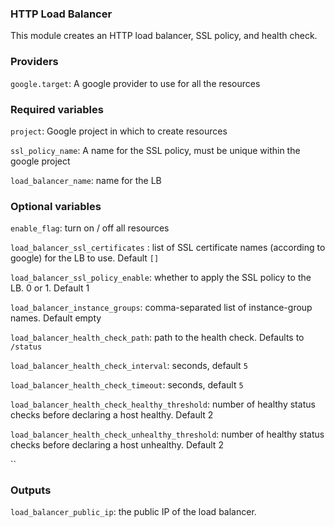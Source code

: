 ### HTTP Load Balancer

This module creates an HTTP load balancer, SSL policy, and health check.

### Providers

`google.target`: A google provider to use for all the resources

### Required variables

`project`: Google project in which to create resources

`ssl_policy_name`: A name for the SSL policy, must be unique within the google project

`load_balancer_name`: name for the LB

### Optional variables
`enable_flag`: turn on / off all resources

`load_balancer_ssl_certificates` : list of SSL certificate names (according to google) for the LB to use. Default `[]`

`load_balancer_ssl_policy_enable`: whether to apply the SSL policy to the LB. 0 or 1. Default 1

`load_balancer_instance_groups`: comma-separated list of instance-group names. Default empty

`load_balancer_health_check_path`: path to the health check. Defaults to `/status`

`load_balancer_health_check_interval`: seconds, default `5`

`load_balancer_health_check_timeout`: seconds, default `5`

`load_balancer_health_check_healthy_threshold`: number of healthy status checks before declaring a host healthy. Default 2

`load_balancer_health_check_unhealthy_threshold`: number of healthy status checks before declaring a host unhealthy. Default 2

``
### Outputs

`load_balancer_public_ip`: the public IP of the load balancer.
